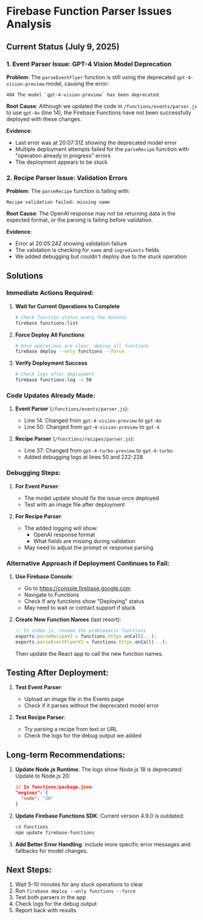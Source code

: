 # Firebase Function Parser Issues Analysis

## Current Status (July 9, 2025)

### 1. Event Parser Issue: GPT-4 Vision Model Deprecation

**Problem**: The `parseEventFlyer` function is still using the deprecated `gpt-4-vision-preview` model, causing the error:
```
404 The model `gpt-4-vision-preview` has been deprecated
```

**Root Cause**: Although we updated the code in `/functions/events/parser.js` to use `gpt-4o` (line 14), the Firebase Functions have not been successfully deployed with these changes.

**Evidence**:
- Last error was at 20:07:31Z showing the deprecated model error
- Multiple deployment attempts failed for the `parseRecipe` function with "operation already in progress" errors
- The deployment appears to be stuck

### 2. Recipe Parser Issue: Validation Errors

**Problem**: The `parseRecipe` function is failing with:
```
Recipe validation failed: missing name
```

**Root Cause**: The OpenAI response may not be returning data in the expected format, or the parsing is failing before validation.

**Evidence**:
- Error at 20:05:24Z showing validation failure
- The validation is checking for `name` and `ingredients` fields
- We added debugging but couldn't deploy due to the stuck operation

## Solutions

### Immediate Actions Required:

1. **Wait for Current Operations to Complete**
   ```bash
   # Check function status every few minutes
   firebase functions:list
   ```

2. **Force Deploy All Functions**
   ```bash
   # Once operations are clear, deploy all functions
   firebase deploy --only functions --force
   ```

3. **Verify Deployment Success**
   ```bash
   # Check logs after deployment
   firebase functions:log -n 50
   ```

### Code Updates Already Made:

1. **Event Parser** (`/functions/events/parser.js`):
   - Line 14: Changed from `gpt-4-vision-preview` to `gpt-4o`
   - Line 50: Changed from `gpt-4-vision-preview` to `gpt-4`

2. **Recipe Parser** (`/functions/recipes/parser.js`):
   - Line 37: Changed from `gpt-4-turbo-preview` to `gpt-4-turbo`
   - Added debugging logs at lines 50 and 222-228

### Debugging Steps:

1. **For Event Parser**:
   - The model update should fix the issue once deployed
   - Test with an image file after deployment

2. **For Recipe Parser**:
   - The added logging will show:
     - OpenAI response format
     - What fields are missing during validation
   - May need to adjust the prompt or response parsing

### Alternative Approach if Deployment Continues to Fail:

1. **Use Firebase Console**:
   - Go to https://console.firebase.google.com
   - Navigate to Functions
   - Check if any functions show "Deploying" status
   - May need to wait or contact support if stuck

2. **Create New Function Names** (last resort):
   ```javascript
   // In index.js, rename the problematic functions
   exports.parseRecipeV2 = functions.https.onCall(...);
   exports.parseEventFlyerV2 = functions.https.onCall(...);
   ```
   Then update the React app to call the new function names.

## Testing After Deployment:

1. **Test Event Parser**:
   - Upload an image file in the Events page
   - Check if it parses without the deprecated model error

2. **Test Recipe Parser**:
   - Try parsing a recipe from text or URL
   - Check the logs for the debug output we added

## Long-term Recommendations:

1. **Update Node.js Runtime**: The logs show Node.js 18 is deprecated. Update to Node.js 20:
   ```json
   // In functions/package.json
   "engines": {
     "node": "20"
   }
   ```

2. **Update Firebase Functions SDK**: Current version 4.9.0 is outdated:
   ```bash
   cd functions
   npm update firebase-functions
   ```

3. **Add Better Error Handling**: Include more specific error messages and fallbacks for model changes.

## Next Steps:

1. Wait 5-10 minutes for any stuck operations to clear
2. Run `firebase deploy --only functions --force`
3. Test both parsers in the app
4. Check logs for the debug output
5. Report back with results